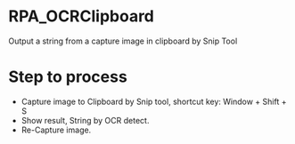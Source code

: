 # RPA_OCRClipboard
Output a string from a capture image in clipboard by Snip Tool
# Step to process
- Capture image to Clipboard by Snip tool, shortcut key: Window + Shift + S
- Show result, String by OCR detect.
- Re-Capture image.
